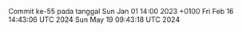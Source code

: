 Commit ke-55 pada tanggal Sun Jan 01 14:00 2023 +0100
Fri Feb 16 14:43:06 UTC 2024
Sun May 19 09:43:18 UTC 2024
